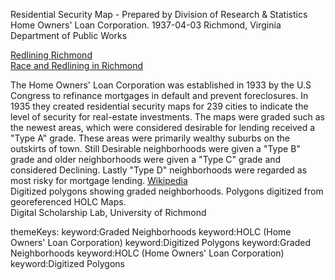 Residential Security Map - 
Prepared by Division of Research & Statistics
Home Owners' Loan Corporation.
1937-04-03
Richmond, Virginia
Department of Public Works


[Redlining Richmond](https://dsl.richmond.edu/holc/pages/home)  
[Race and Redlining in Richmond](https://dsl.richmond.edu/holc/pages/intro)  

The Home Owners' Loan Corporation was established in 1933 by the U.S Congress to refinance mortgages in default and prevent foreclosures. In 1935 they created residential security maps for 239 cities to indicate the level of security for real-estate investments. The maps were graded such as the newest areas, which were considered desirable for lending received a "Type A" grade. These areas were primarily wealthy suburbs on the outskirts of town. Still Desirable neighborhoods were given a "Type B" grade and older neighborhoods were given a "Type C" grade and considered Declining. Lastly "Type D" neighborhoods were regarded as most risky for mortgage lending. [Wikipedia](http://en.wikipedia.org/wiki/Redlining)  
Digitized polygons showing graded neighborhoods. Polygons digitized from georeferenced HOLC Maps.  
Digital Scholarship Lab, University of Richmond

themeKeys:
keyword:Graded Neighborhoods
keyword:HOLC (Home Owners' Loan Corporation)
keyword:Digitized Polygons
keyword:Graded Neighborhoods
keyword:HOLC (Home Owners' Loan Corporation)
keyword:Digitized Polygons







